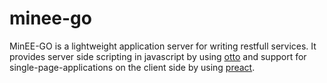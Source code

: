 # minee-go

MinEE-GO is a lightweight application server for writing restfull services. It provides server side scripting in javascript by using [otto](https://github.com/robertkrimen/otto) and support for single-page-applications on the client side by using [preact](https://preactjs.com/).
